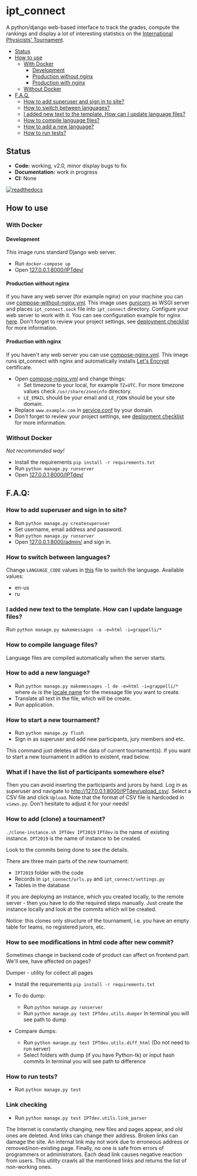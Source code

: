# ipt_connect

A python/django web-based interface to track the grades, compute the rankings and display a lot of interesting statistics on the [International Physicists' Tournament](https://iptnet.info).

* [Status](#status)
* [How to use](#how-to-use)
  * [With Docker](#with-docker)
    * [Development](#development)
    * [Production without nginx](#production-without-nginx)
    * [Production with nginx](#production-with-nginx)
  * [Without Docker](#without-docker)
* [F.A.Q.](#faq)
  * [How to add superuser and sign in to site?](#how-to-add-superuser-and-sign-in-to-site)
  * [How to switch between languages?](#how-to-switch-between-languages)
  * [I added new text to the template. How сan I update language files?](#i-added-new-text-to-the-template-how-сan-i-update-language-files)
  * [How to compile language files?](#how-to-compile-language-files)
  * [How to add a new language?](#how-to-add-a-new-language)
  * [How to run tests?](#how-to-run-tests)
  
## Status
* **Code:** working, v2.0, minor display bugs to fix
* **Documentation:** work in progress
* **CI:** None

[![readthedocs](https://readthedocs.org/projects/ipt-connect/badge/?version=latest)](http://ipt-connect.readthedocs.io/en/latest/?badge=latest)

## How to use

### With Docker

#### Development
This image runs standard Django web server.

* Run `docker-compose up`
* Open [127.0.0.1:8000/IPTdev/](http://127.0.0.1:8000/IPTdev/)

#### Production without nginx
If you have any web server (for example nginx) on your machine you can use [compose-without-nginx.yml](compose-without-nginx.yml). This image uses [gunicorn](https://gunicorn.org/) as WSGI server and places `ipt_connect.sock` file into `ipt_connect` directory. Configure your web server to work with it. You can see configuration example for nginx [here](etc/service.conf). Don't forget to review your project settings, see [deployment checklist](https://docs.djangoproject.com/en/1.11/howto/deployment/checklist/) for more information.

#### Production with nginx
If you haven't any web server you can use [compose-nginx.yml](compose-nginx.yml). This image runs ipt_connect with nginx and automatically installs [Let's Encrypt](https://letsencrypt.org/) certificate.

* Open [compose-nginx.yml](compose-nginx.yml) and change things:
  * Set timezone to your local, for example `TZ=UTC`. For more timezone values check `/usr/share/zoneinfo` directory.
  * `LE_EMAIL` should be your email and `LE_FQDN` should be your site domain.
* Replace `www.example.com` in [service.conf](etc/service.conf) by your domain.
* Don't forget to review your project settings, see [deployment checklist](https://docs.djangoproject.com/en/1.11/howto/deployment/checklist/) for more information.

### Without Docker

*Not recommended way!*

* Install the requirements `pip install -r requirements.txt`
* Run `python manage.py runserver`
* Open [127.0.0.1:8000/IPTdev/](http://127.0.0.1:8000/IPTdev/)

## F.A.Q:

### How to add superuser and sign in to site?
* Run `python manage.py createsuperuser`
* Set username, email address and password.
* Run `python manage.py runserver`
* Open [127.0.0.1:8000/admin/](http://127.0.0.1:8000/admin/) and sign in.

### How to switch between languages?
Сhange `LANGUAGE_CODE` values in [this](ipt_connect/ipt_connect/settings.py) file to switch the language.
Available values:
* en-us
* ru

### I added new text to the template. How сan I update language files?
Run `python manage.py makemessages -a -e=html -i=grappelli/*`

### How to compile language files?
Language files are compiled automatically when the server starts.

### How to add a new language?
* Run `python manage.py makemessages -l de -e=html -i=grappelli/*` where `de` is the [locale name](https://docs.djangoproject.com/en/2.0/topics/i18n/#term-locale-name) for the message file you want to create.
* Translate all text in the file, which will be create.
* Run application.

### How to start a new tournament?
* Run `python manage.py flush`
* Sign in as superuser and add new participants, jury members and etc.

This command just deletes all the data of current tournament(s).
If you want to start a new tournament in adition to existent,
read below.

### What if I have the list of participants somewhere else?
Then you can avoid inserting the participants and jurors  by hand.
Log in as superuser and navigate to <a href="http://127.0.0.1:8000/IPTdev/upload_csv/">http://127.0.0.1:8000/IPTdev/upload_csv/</a>.
Select a CSV file and click `Upload`.
Note that the format of CSV file is hardcoded in `views.py`.
Don't hesitate to adjust it for your needs!

### How to add (clone) a tournament?
`./clone-instance.sh IPTdev IPT2019`
`IPTdev` is the name of existing instance.
`IPT2019` is the name of instance to be created.

Look to the commits being done to see the details.

There are three main parts of the new tournament:
* `IPT2019` folder with the code
* Records in `ipt_connect/urls.py` and `ipt_connect/settings.py`
* Tables in the database

If you are deploying an instance, which you created locally, to the remote server -
then you have to do the required steps manually.
Just create the instance locally and look at the commits which wil be created.

Notice: this clones only structure of the tournament,
i.e. you have an empty table for teams, no registered jurors, etc.

### How to see modifications in html code after new commit?

Sometimes change in backend code of product can affect on frontend part.
We'll see, have affected on pages?

Dumper - utility for collect all pages

* Install the requirements `pip install -r requirements.txt`

* To do dump:
  * Run `python manage.py runserver` 
  * Run `python manage.py test IPTdev.utils.dumper`
In terminal you will see path to dump

* Compare dumps:
  * Run `python manage.py test IPTdev.utils.diff_html`
  (Do not need to run server) 
  * Select folders with dump (if you have Python-tk) or input hash commits
In terminal you will see path to difference 

### How to run tests?

* Run `python manage.py test` 

### Link checking
* Run `python manage.py test IPTdev.utils.link_parser`

The Internet is constantly changing, new files and pages appear, and old ones are deleted.
And links can change their address. Broken links can damage the site.
An internal link may not work due to erroneous address or removed/non-existing page.
Finally, no one is safe from errors of programmers or administrators.
Each dead link causes negative reaction from users.
This utility crawls all the mentioned links and returns the list of non-working ones.

